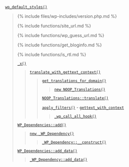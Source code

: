 <p><code><a href="https://developer.wordpress.org/reference/functions/wp_default_styles/">wp_default_styles()</a></code></p>

<blockquote>

{% include files/wp-includes/version.php.md %}

{% include functions/site_url.md %}

{% include functions/wp_guess_url.md %}

{% include functions/get_bloginfo.md %}

{% include functions/is_rtl.md %}

 [`_x()`](https://developer.wordpress.org/reference/functions/_x/)
 
> [`translate_with_gettext_context()`](https://developer.wordpress.org/reference/functions/translate_with_gettext_context/)
> 
>> [`get_translations_for_domain()`](https://developer.wordpress.org/reference/functions/get_translations_for_domain/)
>> 
>>> [`new NOOP_Translations()`](https://developer.wordpress.org/reference/classes/noop_translations/)
>> 
>> [`NOOP_Translations::translate()`](https://developer.wordpress.org/reference/classes/noop_translations/translate/)
>> 
>> [`apply_filters()`](https://developer.wordpress.org/reference/functions/apply_filters/) - [`gettext_with_context`](https://developer.wordpress.org/reference/hooks/gettext_with_context/)
>> 
>>> [`_wp_call_all_hook()`](https://developer.wordpress.org/reference/functions/_wp_call_all_hook/)
 
 [`WP_Dependencies::add()`](https://developer.wordpress.org/reference/classes/wp_dependencies/add/)
 
> [`new _WP_Dependency()`](https://developer.wordpress.org/reference/classes/_wp_dependency/)
> 
>> [`_WP_Dependency::__construct()`](https://developer.wordpress.org/reference/classes/_wp_dependency/__construct/)
 
 [`WP_Dependencies::add_data()`](https://developer.wordpress.org/reference/classes/wp_dependencies/add_data/)
 
> [`_WP_Dependency::add_data()`](https://developer.wordpress.org/reference/classes/_wp_dependency/add_data/)

</blockquote>